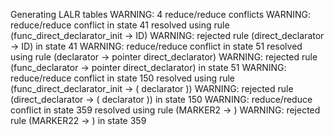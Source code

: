 Generating LALR tables
WARNING: 4 reduce/reduce conflicts
WARNING: reduce/reduce conflict in state 41 resolved using rule (func_direct_declarator_init -> ID)
WARNING: rejected rule (direct_declarator -> ID) in state 41
WARNING: reduce/reduce conflict in state 51 resolved using rule (declarator -> pointer direct_declarator)
WARNING: rejected rule (func_declarator -> pointer direct_declarator) in state 51
WARNING: reduce/reduce conflict in state 150 resolved using rule (func_direct_declarator_init -> ( declarator ))
WARNING: rejected rule (direct_declarator -> ( declarator )) in state 150
WARNING: reduce/reduce conflict in state 359 resolved using rule (MARKER2 -> <empty>)
WARNING: rejected rule (MARKER22 -> <empty>) in state 359